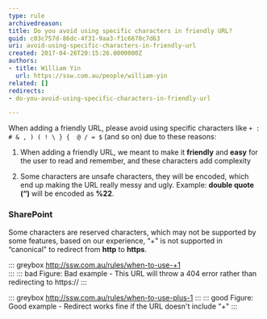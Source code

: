 ```yaml
---
type: rule
archivedreason: 
title: Do you avoid using specific characters in friendly URL?
guid: c03c757d-86dc-4f31-9aa3-f1c6670c7d63
uri: avoid-using-specific-characters-in-friendly-url
created: 2017-04-26T20:15:26.0000000Z
authors:
- title: William Yin
  url: https://ssw.com.au/people/william-yin
related: []
redirects:
- do-you-avoid-using-specific-characters-in-friendly-url

---
```


When adding a friendly URL, please avoid using specific characters like `+ : # & , ) ( ! \ } {  @ / = $` (and so on) due to these reasons:

<!--endintro-->

1. When adding a friendly URL, we meant to make it **friendly** and **easy** for the user to read and remember, and these characters add complexity

2. Some characters are unsafe characters, they will be encoded, which end up making the URL really messy and ugly. Example: **double quote (“)** will be encoded as **%22**.

### SharePoint

Some characters are reserved characters, which may not be supported by some features, based on our experience, “+" is not supported in “canonical" to redirect from **http** to **https**.

::: greybox
http://ssw.com.au/rules/when-to-use-+1   
:::
::: bad
Figure: Bad example -  This URL will throw a 404 error rather than redirecting to https://
:::

::: greybox
http://ssw.com.au/rules/when-to-use-plus-1
:::
::: good
Figure: Good example - Redirect works fine if the URL doesn't include “+"
:::
